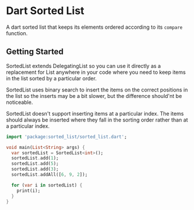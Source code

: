 # Dart Sorted List

A dart sorted list that keeps its elements ordered according to its `compare` function.

## Getting Started

SortedList extends DelegatingList so you can use it directly as a replacement for List anywhere in your code where you need to keep items in the list sorted by a particular order.

SortedList uses binary search to insert the items on the correct positions in the list so the inserts may be a bit slower, but the difference should'nt be noticeable.

SortedList doesn't support inserting items at a particular index. The items should always be inserted where they fall in the sorting order rather than at a particular index.

```dart
import 'package:sorted_list/sorted_list.dart';

void main(List<String> args) {
  var sortedList = SortedList<int>();
  sortedList.add(1);
  sortedList.add(5);
  sortedList.add(3);
  sortedList.addAll([6, 9, 2]);

  for (var i in sortedList) {
    print(i);
  }
}
```
